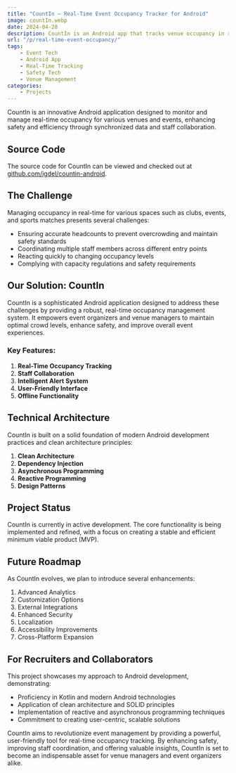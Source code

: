 ```yaml
---
title: "CountIn – Real-Time Event Occupancy Tracker for Android"
image: countIn.webp
date: 2024-04-28
description: CountIn is an Android app that tracks venue occupancy in real-time to ensure crowd safety and staff coordination at events.
url: "/p/real-time-event-occupancy/"
tags:
    - Event Tech
    - Android App
    - Real-Time Tracking
    - Safety Tech
    - Venue Management
categories:
    - Projects
---
```



CountIn is an innovative Android application designed to monitor and manage real-time occupancy for various venues and events, enhancing safety and efficiency through synchronized data and staff collaboration.

## Source Code

The source code for CountIn can be viewed and checked out at [github.com/igdel/countin-android](https://github.com/igdel/countin-android).


## The Challenge

Managing occupancy in real-time for various spaces such as clubs, events, and sports matches presents several challenges:
- Ensuring accurate headcounts to prevent overcrowding and maintain safety standards
- Coordinating multiple staff members across different entry points
- Reacting quickly to changing occupancy levels
- Complying with capacity regulations and safety requirements

## Our Solution: CountIn

CountIn is a sophisticated Android application designed to address these challenges by providing a robust, real-time occupancy management system. It empowers event organizers and venue managers to maintain optimal crowd levels, enhance safety, and improve overall event experiences.

### Key Features:

1. **Real-Time Occupancy Tracking**
2. **Staff Collaboration**
3. **Intelligent Alert System**
4. **User-Friendly Interface**
5. **Offline Functionality**

## Technical Architecture

CountIn is built on a solid foundation of modern Android development practices and clean architecture principles:

1. **Clean Architecture**
2. **Dependency Injection**
3. **Asynchronous Programming**
4. **Reactive Programming**
5. **Design Patterns**

## Project Status

CountIn is currently in active development. The core functionality is being implemented and refined, with a focus on creating a stable and efficient minimum viable product (MVP).

## Future Roadmap

As CountIn evolves, we plan to introduce several enhancements:

1. Advanced Analytics
2. Customization Options
3. External Integrations
4. Enhanced Security
5. Localization
6. Accessibility Improvements
7. Cross-Platform Expansion

## For Recruiters and Collaborators

This project showcases my approach to Android development, demonstrating:
- Proficiency in Kotlin and modern Android technologies
- Application of clean architecture and SOLID principles
- Implementation of reactive and asynchronous programming techniques
- Commitment to creating user-centric, scalable solutions

CountIn aims to revolutionize event management by providing a powerful, user-friendly tool for real-time occupancy tracking. By enhancing safety, improving staff coordination, and offering valuable insights, CountIn is set to become an indispensable asset for venue managers and event organizers alike.
